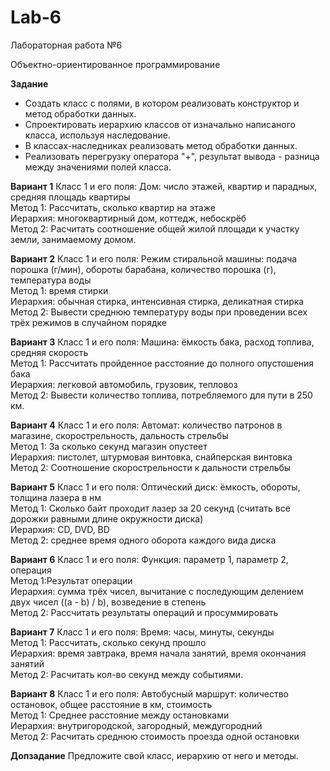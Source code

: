 # Lab-6
Лабораторная работа №6

Объектно-ориентированное программирование

**Задание**

* Создать класс с полями, в котором реализовать конструктор и метод обработки данных.
* Спроектировать иерархию классов от изначально написаного класса, используя наследование.
* В классах-наследниках реализовать метод обработки данных.
* Реализовать перегрузку оператора "+", результат вывода - разница между значениями полей класса.

**Вариант 1**
Класс 1 и его поля: Дом: число этажей, квартир и парадных, средняя площадь квартиры  
Метод 1: Рассчитать, сколько квартир на этаже  
Иерархия: многоквартирный дом, коттедж, небоскрёб  
Метод 2: Расчитать соотношение общей жилой площади к участку земли, занимаемому домом.  

**Вариант 2**
Класс 1 и его поля: Режим стиральной машины: подача порошка (г/мин), обороты барабана, количество порошка (г), температура воды  
Метод 1: время стирки  
Иерархия: обычная стирка, интенсивная стирка, деликатная стирка  
Метод 2: Вывести среднюю температуру воды при проведении всех трёх режимов в случайном порядке  

**Вариант 3**
Класс 1 и его поля: Машина: ёмкость бака, расход топлива, средняя скорость  
Метод 1: Рассчитать пройденное расстояние до полного опустошения бака  
Иерархия: легковой автомобиль, грузовик, тепловоз  
Метод 2: Вывести количество топлива, потребляемого для пути в 250 км.  

**Вариант 4**
Класс 1 и его поля: Автомат: количество патронов в магазине, скорострельность, дальность стрельбы  
Метод 1: За сколько секунд магазин опустеет  
Иерархия: пистолет, штурмовая винтовка, снайперская винтовка  
Метод 2: Соотношение скорострельности к дальности стрельбы  

**Вариант 5**
Класс 1 и его поля: Оптический диск: ёмкость, обороты, толщина лазера в нм  
Метод 1: Сколько байт проходит лазер за 20 секунд (считать все дорожки равными длине окружности диска)  
Иерархия: CD, DVD, BD  
Метод 2: среднее время одного оборота каждого вида диска  

**Вариант 6**
Класс 1 и его поля: Функция: параметр 1, параметр 2, операция  
Метод 1:Результат операции  
Иерархия: сумма трёх чисел, вычитание с последующим делением двух чисел ((a - b) / b), возведение в степень  
Метод 2: Рассчитать результаты операций и просуммировать  

**Вариант 7**
Класс 1 и его поля: Время: часы, минуты, секунды  
Метод 1: Рассчитать, сколько секунд прошло  
Иерархия: время завтрака, время начала занятий, время окончания занятий  
Метод 2: Расчитать кол-во секунд между событиями.  

**Вариант 8**
Класс 1 и его поля: Автобусный маршрут: количество остановок, общее расстояние в км, стоимость  
Метод 1: Среднее расстояние между остановками  
Иерархия: внутригородской, загородный, междугородний  
Метод 2: Расчитать среднюю стоимость проезда одной остановки  

**Допзадание**
Предложите свой класс, иерархию от него и методы.
